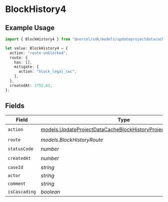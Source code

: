 # BlockHistory4

## Example Usage

```typescript
import { BlockHistory4 } from "@vercel/sdk/models/updateprojectdatacacheop.js";

let value: BlockHistory4 = {
  action: "route-unblocked",
  route: {
    has: [],
    mitigate: {
      action: "block_legal_cwc",
    },
  },
  createdAt: 1752.63,
};
```

## Fields

| Field                                                                                                                                    | Type                                                                                                                                     | Required                                                                                                                                 | Description                                                                                                                              |
| ---------------------------------------------------------------------------------------------------------------------------------------- | ---------------------------------------------------------------------------------------------------------------------------------------- | ---------------------------------------------------------------------------------------------------------------------------------------- | ---------------------------------------------------------------------------------------------------------------------------------------- |
| `action`                                                                                                                                 | [models.UpdateProjectDataCacheBlockHistoryProjectsResponseAction](../models/updateprojectdatacacheblockhistoryprojectsresponseaction.md) | :heavy_check_mark:                                                                                                                       | N/A                                                                                                                                      |
| `route`                                                                                                                                  | *models.BlockHistoryRoute*                                                                                                               | :heavy_check_mark:                                                                                                                       | N/A                                                                                                                                      |
| `statusCode`                                                                                                                             | *number*                                                                                                                                 | :heavy_minus_sign:                                                                                                                       | N/A                                                                                                                                      |
| `createdAt`                                                                                                                              | *number*                                                                                                                                 | :heavy_check_mark:                                                                                                                       | N/A                                                                                                                                      |
| `caseId`                                                                                                                                 | *string*                                                                                                                                 | :heavy_minus_sign:                                                                                                                       | N/A                                                                                                                                      |
| `actor`                                                                                                                                  | *string*                                                                                                                                 | :heavy_minus_sign:                                                                                                                       | N/A                                                                                                                                      |
| `comment`                                                                                                                                | *string*                                                                                                                                 | :heavy_minus_sign:                                                                                                                       | N/A                                                                                                                                      |
| `isCascading`                                                                                                                            | *boolean*                                                                                                                                | :heavy_minus_sign:                                                                                                                       | N/A                                                                                                                                      |